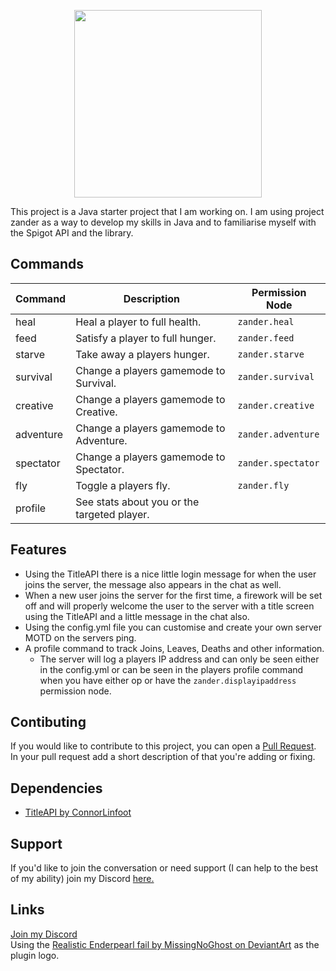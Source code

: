<p align="center">
  <img height="300" src="https://i.imgur.com/3Xupajl.png">
</p>

This project is a Java starter project that I am working on. I am using project zander as a way to develop my skills in Java and to familiarise myself with the Spigot API and the library.

## Commands
|  Command  |             Description                     |   Permission Node  |
|-----------|---------------------------------------------|--------------------|
| heal      | Heal a player to full health.               | `zander.heal`      |
| feed      | Satisfy a player to full hunger.            | `zander.feed`      |
| starve    | Take away a players hunger.                 | `zander.starve`    |
| survival  | Change a players gamemode to Survival.      | `zander.survival`  |
| creative  | Change a players gamemode to Creative.      | `zander.creative`  |
| adventure | Change a players gamemode to Adventure.     | `zander.adventure` |
| spectator | Change a players gamemode to Spectator.     | `zander.spectator` |
| fly       | Toggle a players fly.                       | `zander.fly`       |
| profile   | See stats about you or the targeted player. |                    |

## Features
- Using the TitleAPI there is a nice little login message for when the user joins the server, the message also appears in the chat as well.
- When a new user joins the server for the first time, a firework will be set off and will properly welcome the user to the server with a title screen using the TitleAPI and a little message in the chat also.
- Using the config.yml file you can customise and create your own server MOTD on the servers ping.
- A profile command to track Joins, Leaves, Deaths and other information.
    - The server will log a players IP address and can only be seen either in the config.yml or can be seen in the players profile command when you have either op or have the `zander.displayipaddress` permission node.

## Contibuting
If you would like to contribute to this project, you can open a [Pull Request](https://github.com/shadowolfyt/zander/pulls). In your pull request add a short description of that you're adding or fixing.  

## Dependencies
- [TitleAPI by ConnorLinfoot](https://www.spigotmc.org/resources/titleapi-1-8-1-13.1325/)

## Support
If you'd like to join the conversation or need support (I can help to the best of my ability) join my Discord [here.](http://bit.ly/mancavediscord)

## Links
[Join my Discord](http://bit.ly/mancavediscord)<br>
Using the [Realistic Enderpearl fail by MissingNoGhost on DeviantArt](https://www.deviantart.com/missingnoghost/art/Realistic-Enderpearl-fail-412476635) as the plugin logo.
